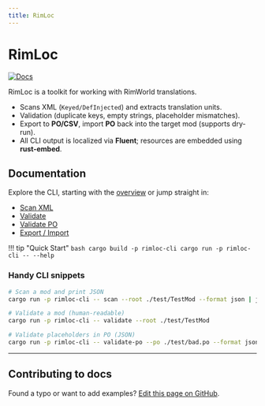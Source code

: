 ```yaml
---
title: RimLoc
---
```


# RimLoc

[![Docs](https://img.shields.io/badge/docs-GitHub%20Pages-blue)](https://0-danielviktorovich-0.github.io/RimLoc/)

RimLoc is a toolkit for working with RimWorld translations.

- Scans XML (`Keyed/DefInjected`) and extracts translation units.
- Validation (duplicate keys, empty strings, placeholder mismatches).
- Export to **PO/CSV**, import **PO** back into the target mod (supports dry-run).
- All CLI output is localized via **Fluent**; resources are embedded using **rust-embed**.

## Documentation

Explore the CLI, starting with the [overview](cli/index.md) or jump straight in:

- [Scan XML](cli/scan.md)
- [Validate](cli/validate.md)
- [Validate PO](cli/validate_po.md)
- [Export / Import](cli/export_import.md)

!!! tip "Quick Start"
    ```bash
    cargo build -p rimloc-cli
    cargo run -p rimloc-cli -- --help
    ```

### Handy CLI snippets

```bash
# Scan a mod and print JSON
cargo run -p rimloc-cli -- scan --root ./test/TestMod --format json | jq .

# Validate a mod (human‑readable)
cargo run -p rimloc-cli -- validate --root ./test/TestMod

# Validate placeholders in PO (JSON)
cargo run -p rimloc-cli -- validate-po --po ./test/bad.po --format json | jq .
```

---
## Contributing to docs

Found a typo or want to add examples? [Edit this page on GitHub](https://github.com/0-danielviktorovich-0/RimLoc/tree/main/docs/en/index.md).
